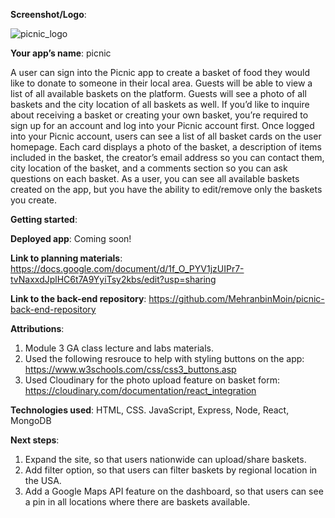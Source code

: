 **Screenshot/Logo**: 

![picnic_logo](https://github.com/user-attachments/assets/e379a046-6b7f-40e2-ba7d-16640e8b9a37)


**Your app’s name**: picnic

A user can sign into the Picnic app to create a basket of food they would like to donate to someone in their local area. Guests will be able to view a list of all available baskets on the platform. Guests will see a photo of all baskets and the city location of all baskets as well. If you’d like to inquire about receiving a basket or creating your own basket, you’re required to sign up for an account and log into your Picnic account first. Once logged into your Picnic account, users can see a list of all basket cards on the user homepage. Each card displays a photo of the basket, a description of items included in the basket, the creator’s email address so you can contact them, city location of the basket, and a comments section so you can ask questions on each basket. As a user, you can see all available baskets created on the app, but you have the ability to edit/remove only the baskets you create. 

**Getting started**: 

**Deployed app**: Coming soon!

**Link to planning materials**: https://docs.google.com/document/d/1f_O_PYV1jzUIPr7-tvNaxxdJplHC6t7A9YyiTsy2kbs/edit?usp=sharing 

**Link to the back-end repository**: https://github.com/MehranbinMoin/picnic-back-end-repository

**Attributions**: 

1. Module 3 GA class lecture and labs materials.
2. Used the following resrouce to help with styling buttons on the app: https://www.w3schools.com/css/css3_buttons.asp
3. Used Cloudinary for the photo upload feature on basket form: https://cloudinary.com/documentation/react_integration

**Technologies used**: HTML, CSS. JavaScript, Express, Node, React, MongoDB

**Next steps**: 

1. Expand the site, so that users nationwide can upload/share baskets.
2. Add filter option, so that users can filter baskets by regional location in the USA.
3. Add a Google Maps API feature on the dashboard, so that users can see a pin in all locations where there are baskets available.
